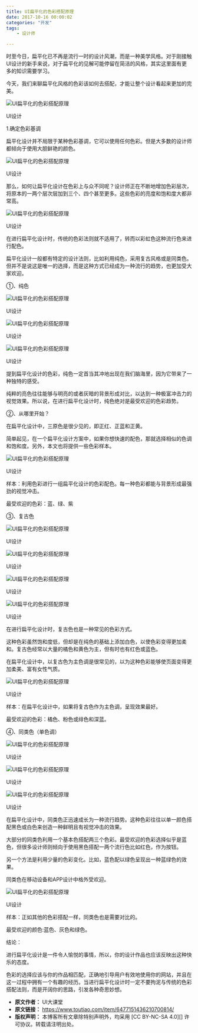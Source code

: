 ```yaml
---
title: UI扁平化的色彩搭配原理
date: 2017-10-16 00:00:02
categories: "开发"
tags:
	- 设计师

---
```


时至今日，扁平化已不再是流行一时的设计风潮，而是一种美学风格。对于刚接触UI设计的新手来说，对于扁平化的见解可能停留在简洁的风格，其实这里面有更多的知识需要学习。

今天，我们来聊扁平化风格的色彩该如何去搭配，才能让整个设计看起来更加的完美。

![UI扁平化的色彩搭配原理][UI]

UI设计

1.确定色彩基调

扁平化设计并不局限于某种色彩基调，它可以使用任何色彩。但是大多数的设计师都倾向于使用大胆鲜艳的颜色。

![UI扁平化的色彩搭配原理][UI 1]

UI设计

那么，如何让扁平化设计在色彩上与众不同呢？设计师正在不断地增加色彩层次，将原本的一两个层次层加到三个、四个甚至更多。这些色彩的亮度和饱和度大都非常高。

![UI扁平化的色彩搭配原理][UI 2]

UI设计

在进行扁平化设计时，传统的色彩法则就不适用了，转而以彩虹色这种流行色来进行配色。

扁平化设计一般都有特定的设计法则，比如利用纯色，采用复古风格或是同类色。但并不是说这是唯一的选择，而是这种方式已经成为一种流行的趋势，也更加受大家欢迎。

①、纯色

![UI扁平化的色彩搭配原理][UI 3]

UI设计

![UI扁平化的色彩搭配原理][UI 4]

UI设计

![UI扁平化的色彩搭配原理][UI 5]

UI设计

提到扁平化设计的色彩，纯色一定首当其冲地出现在我们脑海里，因为它带来了一种独特的感受。

纯粹的亮色往往能够与明亮的或者灰暗的背景形成对比，以达到一种极富冲击力的视觉效果。所以说，在进行扁平化设计时，纯色绝对是最受欢迎的色彩趋势。

②、从哪里开始？

在扁平化设计中，三原色是很少见的，即正红、正蓝和正黄。

简单起见，在一个扁平化设计方案中，如果你想快速的配色，那就选择相似的色调和饱和度。另外，本文也将提供一些色彩样本。

![UI扁平化的色彩搭配原理][UI 6]

UI设计

样本：利用色彩进行一组扁平化设计的色彩配色。每一种色彩都能与背景形成最强劲的视觉冲击。

最受欢迎的色彩：蓝、绿、紫

③、复古色

![UI扁平化的色彩搭配原理][UI 7]

UI设计

![UI扁平化的色彩搭配原理][UI 8]

UI设计

![UI扁平化的色彩搭配原理][UI 9]

UI设计

![UI扁平化的色彩搭配原理][UI 10]

UI设计

在进行扁平化设计时，复古色也是一种常见的色彩方式。

这种色彩虽然饱和度低，但却是在纯色的基础上添加白色，以使色彩变得更加柔和。复古色经常以大量的橘色和黄色为主，但有时也有红色或蓝色。

在扁平化设计中，以复古色为主色调是很常见的，以为这种色彩能够使页面变得更加柔美、富有女性气质。

![UI扁平化的色彩搭配原理][UI 11]

UI设计

样本：在扁平化设计中，如果将复古色作为主色调，呈现效果最好。

最受欢迎的色彩：橘色、粉色或绯色和深蓝。

④、同类色（单色调）

![UI扁平化的色彩搭配原理][UI 12]

UI设计

![UI扁平化的色彩搭配原理][UI 13]

UI设计

![UI扁平化的色彩搭配原理][UI 14]

UI设计

在扁平化设计中，同类色正迅速成长为一种流行趋势。这种色彩往往以单一颜色搭配黑色或白色来创造一种鲜明且有视觉冲击的效果。

大部分的同类色利用一个基本色搭配两三个色彩。最受欢迎的色彩选择似乎是蓝色，但很多设计师则倾向于使用黑色搭配一两个流行色比如红色，作为按钮。

另一个方法是利用少量的色彩变化。比如，蓝色配以绿色呈现出一种蓝绿色的效果。

同类色在移动设备和APP设计中格外受欢迎。

![UI扁平化的色彩搭配原理][UI 15]

UI设计

样本：正如其他的色彩搭配一样，同类色也是需要对比的。

最受欢迎的颜色:蓝色、灰色和绿色。

结论：

进行扁平化设计是一件令人愉悦的事情，所以，你的设计作品也应该反映出这种快乐的态度。

色彩的选择应该与你的作品相匹配，正确地引导用户有效地使用你的网站，并且在这一过程中拥有一个有趣的经历。当进行扁平化设计时一定不要拘泥与传统的色彩搭配法则，而是开阔你的思路，引发各种奇思妙想。


[UI]: static/resources/crawler/U7RA-MNA6-N3I2.jpg
[UI 1]: static/resources/crawler/3Y7F-BIEU-UIAF.jpg
[UI 2]: static/resources/crawler/EAII-NIRR-ZNMR.jpg
[UI 3]: static/resources/crawler/ZUEV-ZQZZ-INJR.jpg
[UI 4]: static/resources/crawler/B6RY-AIR7-RZAI.jpg
[UI 5]: static/resources/crawler/INIU-IEVQ-IMJB.jpg
[UI 6]: static/resources/crawler/BAMR-NURU-AZ7F.jpg
[UI 7]: static/resources/crawler/YE6F-VNZV-N6RN.jpg
[UI 8]: static/resources/crawler/EFJU-ZAAE-IIQF.jpg
[UI 9]: static/resources/crawler/ZNIB-J3Z2-EAAQ.jpg
[UI 10]: static/resources/crawler/REQ2-QNRE-Z2ER.jpg
[UI 11]: static/resources/crawler/AUIB-U3EV-RAYZ.jpg
[UI 12]: static/resources/crawler/AAUR-NFBR-JEEN.jpg
[UI 13]: static/resources/crawler/AZNJ-U3UZ-3MIY.jpg
[UI 14]: static/resources/crawler/I367-FY63-YJJ2.jpg
[UI 15]: static/resources/crawler/QN3M-NEB6-VIZ3.jpg
 *  **原文作者：** UI大课堂
 *  **原文链接：** https://www.toutiao.com/item/6477151436210700814/
 *  **版权声明：** 本博客所有文章除特别声明外，均采用 [CC BY-NC-SA 4.0][] 许可协议。转载请注明出处。

